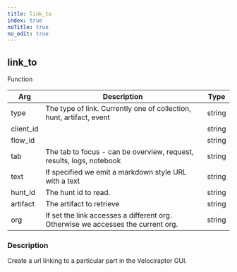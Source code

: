 ```yaml
---
title: link_to
index: true
noTitle: true
no_edit: true
---
```




<div class="vql_item"></div>


## link_to
<span class='vql_type pull-right page-header'>Function</span>



<div class="vqlargs"></div>

Arg | Description | Type
----|-------------|-----
type|The type of link. Currently one of collection, hunt, artifact, event|string
client_id||string
flow_id||string
tab|The tab to focus - can be overview, request, results, logs, notebook|string
text|If specified we emit a markdown style URL with a text|string
hunt_id|The hunt id to read.|string
artifact|The artifact to retrieve|string
org|If set the link accesses a different org. Otherwise we accesses the current org.|string

### Description

Create a url linking to a particular part in the Velociraptor GUI.

